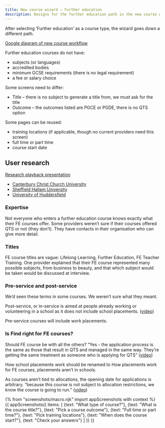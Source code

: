 ```yaml
---
title: New course wizard – Further education
description: Designs for the further education path in the new course wizard.
---
```

After selecting ‘Further education’ as a course type, the wizard goes down a different path.

[Google diagram of new course workflow](https://docs.google.com/drawings/d/1DAhz464j1XDyQPoOH0adIwAceUwuGU1rqsWkVn8ZQ8I/edit)

Further education courses do not have:

* subjects (or languages)
* accredited bodies
* minimum GCSE requirements (there is no legal requirement)
* a fee or salary choice

Some screens need to differ:

* Title – there is no subject to generate a title from, we must ask for the title
* Outcome – the outcomes listed are PGCE or PGDE, there is no QTS option

Some pages can be reused:

* training locations (if applicable, though no current providers need this screen)
* full time or part time
* course start date

## User research

[Research playback presentation](https://docs.google.com/presentation/d/17wz2ZWJCNbbqsaywigok-fHv07IUjjiLRSaffCuim64/edit)

* [Canterbury Christ Church University](https://lookback.io/watch/oDwREDkfjwjW5SpCi?t=18m55.28s)
* [Sheffield Hallam University](https://lookback.io/watch/uCv5RfwkKAcyad3fJ?t=7m16.01s)
* [University of Huddersfield](https://lookback.io/watch/pWYBvEpr8YfeF7pAx?t=2m6.58s)

### Expertise

Not everyone who enters a further education course knows exactly what their FE courses offer. Some providers weren’t sure if their courses offered QTS or not (they don’t). They have contacts in their organisation who can give more detail.

### Titles

FE course titles are vague: Lifelong Learning, Further Education, FE Teacher Training. One provider explained that their FE course represented many possible subjects, from business to beauty, and that which subject would be taken would be discussed at interview.

### Pre-service and post-service

We’d seen these terms in some courses. We weren’t sure what they meant.

Post-service, or in-service is aimed at people already working or volunteering in a school as it does not include school placements. ([video](https://lookback.io/watch/pWYBvEpr8YfeF7pAx?t=5m4s))

Pre-service courses will include work placements.

### Is Find right for FE courses?

Should FE course be with all the others? “Yes - the application process is the same as those that result in QTS and managed in the same way. They’re getting the same treatment as someone who is applying for QTS” ([video](https://lookback.io/watch/pWYBvEpr8YfeF7pAx?t=12m36.1s))

How school placements work should be renamed to How placements work for FE courses, placements aren’t in schools.

As courses aren’t tied to allocations, the opening date for applications is arbitrary. “because this course is not subject to allocation restrictions, we know the course is going to run.” ([video](https://lookback.io/watch/pWYBvEpr8YfeF7pAx?t=15m25.7s))

{% from "screenshots/macro.njk" import appScreenshots with context %}
{{ appScreenshots({
  items: [
    {text: "What type of course?"},
    {text: "What is the course title?"},
    {text: "Pick a course outcome"},
    {text: "Full time or part time?"},
    {text: "Pick training locations"},
    {text: "When does the course start?"},
    {text: "Check your answers"}
  ]
}) }}
